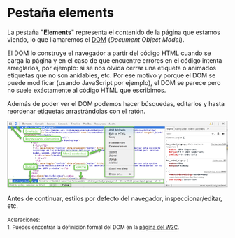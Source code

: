# Pestaña elements

La pestaña "**Elements**" representa el contenido de la página que estamos viendo, lo que llamaremos el [DOM](https://es.wikipedia.org/wiki/Document_Object_Model) (*Document Object Model*).

El DOM lo construye el navegador a partir del código HTML cuando se carga la página y en el caso de que encuentre errores en el código intenta arreglarlos, por ejemplo: si se nos olvida cerrar una etiqueta o animados etiquetas que no son anidables, etc. Por ese motivo y porque el DOM se puede modificar (usando JavaScript por ejemplo), el DOM se parece pero no suele exáctamente al código HTML que escribimos.

Además de poder ver el DOM podemos hacer búsquedas, editarlos y hasta reordenar etiquetas arrastrándolas con el ratón.

![](../images/pestana_elements_2.png)

Antes de continuar, estilos por defecto del navegador, inspeccionar/editar, etc.

<small>Aclaraciones:</small><br>
<small>1. Puedes encontrar la definición formal del DOM en la [página del W3C](https://www.w3.org/DOM/).</small><br>